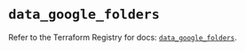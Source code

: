 # `data_google_folders`

Refer to the Terraform Registry for docs: [`data_google_folders`](https://registry.terraform.io/providers/hashicorp/google/5.12.0/docs/data-sources/folders).
